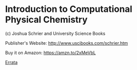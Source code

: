 # Introduction to Computational Physical Chemistry

(c) Joshua Schrier and University Science Books

Publisher's Website: http://www.uscibooks.com/schrier.htm

Buy it on Amazon: https://amzn.to/2xMeVbL

[Errata](errata.md)


